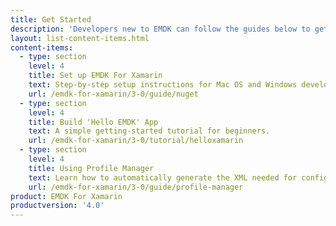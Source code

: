 ```yaml
---
title: Get Started
description: 'Developers new to EMDK can follow the guides below to get their development environment set up and begin to understand the foundations of EMDK for Xamarin.'
layout: list-content-items.html
content-items:
  - type: section
    level: 4
    title: Set up EMDK For Xamarin
    text: Step-by-step setup instructions for Mac OS and Windows development hosts.
    url: /emdk-for-xamarin/3-0/guide/nuget
  - type: section
    level: 4
    title: Build 'Hello EMDK' App
    text: A simple getting-started tutorial for beginners.
    url: /emdk-for-xamarin/3-0/tutorial/helloxamarin
  - type: section
    level: 4
    title: Using Profile Manager
    text: Learn how to automatically generate the XML needed for configuring Zebra devices.
    url: /emdk-for-xamarin/3-0/guide/profile-manager
product: EMDK For Xamarin
productversion: '4.0'
---
```

           
<!-- 10/1/18- removed; obsolete

  - type: section
    level: 4
    title: Configure A Device
    text: Update a device to provide full feature support
    url: /emdk-for-xamarin/3-0/guide/deviceupdate

 -->










